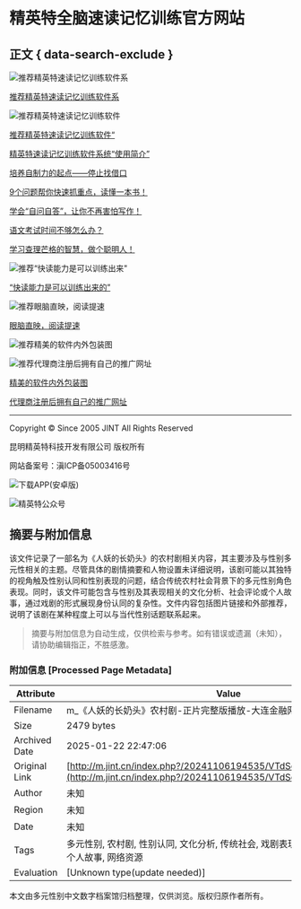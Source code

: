 # 精英特全脑速读记忆训练官方网站

## 正文 { data-search-exclude }


![推荐精英特速读记忆训练软件系](http://m.jint.cn/uploadfile/2022/0627/20220627031857616.png)

[推荐精英特速读记忆训练软件系](http://m.jint.cn/index.php?m=content&c=index&a=show&catid=31&id=2807)

![推荐精英特速读记忆训练软件](http://m.jint.cn/uploadfile/2021/0831/20210831051827147.jpg)

[推荐精英特速读记忆训练软件“](http://m.jint.cn/index.php?m=content&c=index&a=show&catid=31&id=2761)

[精英特速读记忆训练软件系统“使用简介”](http://m.jint.cn/index.php?m=content&c=index&a=show&catid=31&id=2807)

[培养自制力的起点——停止找借口](http://m.jint.cn/index.php?m=content&c=index&a=show&catid=60&id=2806)

[9个问题帮你快速抓重点，读懂一本书！](http://m.jint.cn/index.php?m=content&c=index&a=show&catid=40&id=2805)

[学会“自问自答”，让你不再害怕写作！](http://m.jint.cn/index.php?m=content&c=index&a=show&catid=60&id=2804)

[语文考试时间不够怎么办？](http://m.jint.cn/index.php?m=content&c=index&a=show&catid=60&id=2803)

[学习查理芒格的智慧，做个聪明人！](http://m.jint.cn/index.php?m=content&c=index&a=show&catid=60&id=2802)

![推荐“快读能力是可以训练出来"](http://m.jint.cn/uploadfile/2017/0613/20170613110740195.png)

[“快读能力是可以训练出来的”](http://m.jint.cn/index.php?m=content&c=index&a=show&catid=31&id=19)

![推荐眼脑直映，阅读提速](http://m.jint.cn/uploadfile/2017/0613/20170613104425498.png)

[眼脑直映，阅读提速](http://m.jint.cn/index.php?m=content&c=index&a=show&catid=33&id=34)

![推荐精美的软件内外包装图](http://m.jint.cn/uploadfile/2017/0613/20170613015736396.jpg)

![推荐代理商注册后拥有自己的推广网址](http://m.jint.cn/uploadfile/2019/0721/thumb_679_471_20170613124203914.jpg)

[精美的软件内外包装图](http://m.jint.cn/index.php?m=content&c=index&a=show&catid=47&id=191)

[代理商注册后拥有自己的推广网址](http://m.jint.cn/index.php?m=content&c=index&a=show&catid=45&id=184)

---

Copyright © Since 2005 JINT All Rights Reserved

昆明精英特科技开发有限公司 版权所有

网站备案号：滇ICP备05003416号

![下载APP(安卓版)](http://www.jint.cn/images/androidApp.png)

![精英特公众号](http://www.jint.cn/images/jintWeiXin.jpg)
<!-- tcd_original_link http://m.jint.cn/index.php?/20241106194535/VTdSdlR3_469944315.html -->


## 摘要与附加信息

<!-- tcd_abstract -->
该文件记录了一部名为《人妖的长奶头》的农村剧相关内容，其主要涉及与性别多元性相关的主题。尽管具体的剧情摘要和人物设置未详细说明，该剧可能以其独特的视角触及性别认同和性别表现的问题，结合传统农村社会背景下的多元性别角色表现。同时，该文件可能包含与性别及其表现相关的文化分析、社会评论或个人故事，通过戏剧的形式展现身份认同的复杂性。文件内容包括图片链接和外部推荐，说明了该剧在某种程度上可以与当代性别话题联系起来。
<!-- tcd_abstract_end -->

> 摘要与附加信息为自动生成，仅供检索与参考。如有错误或遗漏（未知），请协助编辑指正，不胜感激。

### 附加信息 [Processed Page Metadata]

| Attribute       | Value                                  |
|-----------------|----------------------------------------|
| Filename        | m_《人妖的长奶头》农村剧-正片完整版播放-大连金融网.md                             |
| Size            | 2479 bytes                           |
| Archived Date   | 2025-01-22 22:47:06                             |
| Original Link   | [http://m.jint.cn/index.php?/20241106194535/VTdSdlR3_469944315.html](http://m.jint.cn/index.php?/20241106194535/VTdSdlR3_469944315.html)                       |
| Author          | 未知                               |
| Region          | 未知                               |
| Date            | 未知                                 |
| Tags            | 多元性别, 农村剧, 性别认同, 文化分析, 传统社会, 戏剧表现, 性别角色, 社会评论, 个人故事, 网络资源                                 |
| Evaluation            | [Unknown type(update needed)]                                 |
<!-- tcd_table_end -->

本文由多元性别中文数字档案馆归档整理，仅供浏览。版权归原作者所有。
